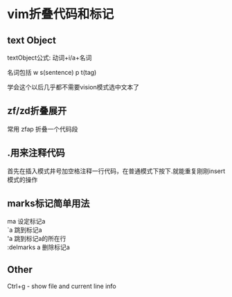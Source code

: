 # vim折叠代码和标记

## text Object

textObject公式: 动词+i/a+名词

名词包括 w s(sentence) p t(tag)

学会这个以后几乎都不需要vision模式选中文本了

## zf/zd折叠展开

常用 zfap 折叠一个代码段

## .用来注释代码

首先在插入模式井号加空格注释一行代码，在普通模式下按下.就能重复刚刚insert模式的操作

## marks标记简单用法

ma 设定标记a  
`a 跳到标记a  
'a 跳到标记a的所在行  
:delmarks a  删除标记a

## Other

Ctrl+g - show file and current line info